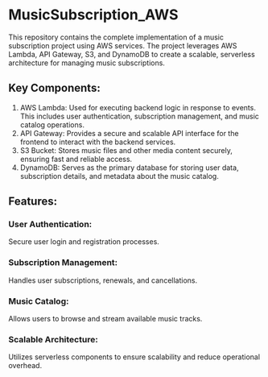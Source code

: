 # MusicSubscription_AWS
This repository contains the complete implementation of a music subscription project using AWS services. 
The project leverages AWS Lambda, API Gateway, S3, and DynamoDB to create a scalable, serverless architecture for managing music subscriptions.

## Key Components:
1. AWS Lambda: Used for executing backend logic in response to events. This includes user authentication, subscription management, and music catalog operations.
2. API Gateway:  Provides a secure and scalable API interface for the frontend to interact with the backend services.
3. S3 Bucket:  Stores music files and other media content securely, ensuring fast and reliable access.
4. DynamoDB:  Serves as the primary database for storing user data, subscription details, and metadata about the music catalog.

## Features:
### User Authentication: 
Secure user login and registration processes.
### Subscription Management: 
Handles user subscriptions, renewals, and cancellations.
### Music Catalog: 
Allows users to browse and stream available music tracks.
### Scalable Architecture: 
Utilizes serverless components to ensure scalability and reduce operational overhead.


